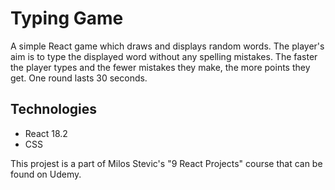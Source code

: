 # Typing Game

A simple React game which draws and displays random words. The player's aim is to type the displayed word without any spelling mistakes. The faster the player types and the fewer mistakes they make, the more points they get. One round lasts 30 seconds.

## Technologies

- React 18.2
- CSS

This projest is a part of Milos Stevic's "9 React Projects" course that can be found on Udemy.
